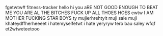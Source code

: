 fgetwtw# fitness-tracker
hello
hi
you aRE NOT GOOD ENOUGH TO BEAT ME
YOU ARE AL THE BITCHES 
FUCK UP ALL THOES HOES ewtw
I AM MOTHER  FUCKING STAR BOYS ty
mujierhrehtyit
muji sale
muji khateydffherheeeet
i hatemyselfetwt
i hate   yeryryw
tero bau saley
wfqf
et2wtweteetooo
